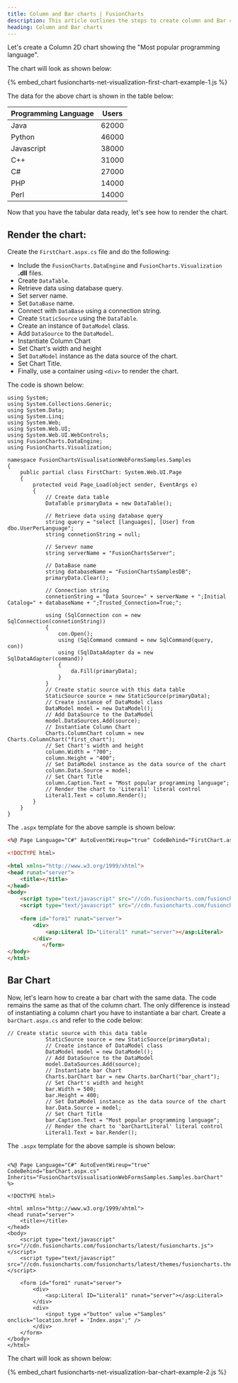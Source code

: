 ```yaml
---
title: Column and Bar charts | FusionCharts
description: This article outlines the steps to create column and Bar charts
heading: Column and Bar charts
---
```


Let's create a Column 2D chart showing the "Most popular programming language".

The chart will look as shown below:

{% embed_chart fusioncharts-net-visualization-first-chart-example-1.js %}

The data for the above chart is shown in the table below:

Programming Language|Users|
-|-
Java|62000|
Python|46000|
Javascript|38000|
C++|31000|
C#|27000|
PHP|14000|
Perl|14000|

Now that you have the tabular data ready, let's see how to render the chart.

## Render the chart:

Create the `FirstChart.aspx.cs` file and do the following:

* Include the `FusionCharts.DataEngine` and `FusionCharts.Visualization` **.dll** files. 
* Create `DataTable`.
* Retrieve data using database query.
* Set server name.
* Set `DataBase` name.
* Connect with `DataBase` using a connection string.
* Create `StaticSource` using the `DataTable`.
* Create an instance of `DataModel` class.
* Add `DataSource` to the `DataModel`.
* Instantiate Column Chart
* Set Chart's width and height
* Set `DataModel` instance as the data source of the chart.
* Set Chart Title.
* Finally, use a container using `<div>` to render the chart.

The code is shown below:

```aspnet
using System;
using System.Collections.Generic;
using System.Data;
using System.Linq;
using System.Web;
using System.Web.UI;
using System.Web.UI.WebControls;
using FusionCharts.DataEngine;
using FusionCharts.Visualization;

namespace FusionChartsVisualisationWebFormsSamples.Samples
{
    public partial class FirstChart: System.Web.UI.Page
    {
        protected void Page_Load(object sender, EventArgs e)
        {
            // Create data table
            DataTable primaryData = new DataTable();
            
            // Retrieve data using database query
            string query = "select [languages], [User] from dbo.UserPerLanguage";
            string connetionString = null;
            
            // Servevr name
            string serverName = "FusionChartsServer";
            
            // DataBase name
            string databaseName = "FusionChartsSamplesDB";
            primaryData.Clear();
            
            // Connection string
            connetionString = "Data Source=" + serverName + ";Initial Catalog=" + databaseName + ";Trusted_Connection=True;";

            using (SqlConnection con = new SqlConnection(connetionString))
            {
                con.Open();
                using (SqlCommand command = new SqlCommand(query, con))
                using (SqlDataAdapter da = new SqlDataAdapter(command))
                {
                    da.Fill(primaryData);
                }
            }
            // Create static source with this data table
            StaticSource source = new StaticSource(primaryData);
            // Create instance of DataModel class
            DataModel model = new DataModel();
            // Add DataSource to the DataModel
            model.DataSources.Add(source);
            // Instantiate Column Chart
            Charts.ColumnChart column = new Charts.ColumnChart("first_chart");
            // Set Chart's width and height
            column.Width = "700";
            column.Height = "400";
            // Set DataModel instance as the data source of the chart
            column.Data.Source = model;
            // Set Chart Title
            column.Caption.Text = "Most popular programming language";
            // Render the chart to 'Literal1' literal control
            Literal1.Text = column.Render();
        }
    }
}
```

The `.aspx` template for the above sample is shown below:

```html
<%@ Page Language="C#" AutoEventWireup="true" CodeBehind="FirstChart.aspx.cs" Inherits="FusionChartsVisualisationWebFormsSamples.Samples.FirstChart" %>

<!DOCTYPE html>

<html xmlns="http://www.w3.org/1999/xhtml">
<head runat="server">
    <title></title>
</head>
<body>
    <script type="text/javascript" src="//cdn.fusioncharts.com/fusioncharts/latest/fusioncharts.js"></script>
    <script type="text/javascript" src="//cdn.fusioncharts.com/fusioncharts/latest/themes/fusioncharts.theme.fusion.js"></script>
   
    <form id="form1" runat="server">
        <div>
            <asp:Literal ID="Literal1" runat="server"></asp:Literal>
        </div>
           </form>
</body>
</html>
```

## Bar Chart

Now, let's learn how to create a bar chart with the same data. The code remains the same as that of the column chart. The only difference is instead of instantiating a column chart you have to instantiate a bar chart. Create a `barChart.aspx.cs` and refer to the code below:

``` 
// Create static source with this data table
            StaticSource source = new StaticSource(primaryData);
            // Create instance of DataModel class
            DataModel model = new DataModel();
            // Add DataSource to the DataModel
            model.DataSources.Add(source);
            // Instantiate bar Chart
            Charts.barChart bar = new Charts.barChart("bar_chart");
            // Set Chart's width and height
            bar.Width = 500;
            bar.Height = 400;
            // Set DataModel instance as the data source of the chart
            bar.Data.Source = model;
            // Set Chart Title
            bar.Caption.Text = "Most popular programming language";
            // Render the chart to 'barChartLiteral' literal control
            Literal1.Text = bar.Render();

```

The `.aspx` template for the above sample is shown below:

``` 

<%@ Page Language="C#" AutoEventWireup="true" CodeBehind="barChart.aspx.cs" Inherits="FusionChartsVisualisationWebFormsSamples.Samples.barChart" %>

<!DOCTYPE html>

<html xmlns="http://www.w3.org/1999/xhtml">
<head runat="server">
    <title></title>
</head>
<body>
    <script type="text/javascript" src="//cdn.fusioncharts.com/fusioncharts/latest/fusioncharts.js"></script>
    <script type="text/javascript" src="//cdn.fusioncharts.com/fusioncharts/latest/themes/fusioncharts.theme.fusion.js"></script>
   
    <form id="form1" runat="server">
        <div>
            <asp:Literal ID="Literal1" runat="server"></asp:Literal>
        </div>
        <div>
            <input type ="button" value ="Samples" onclick="location.href = 'Index.aspx';" />
        </div>
    </form>
</body>
</html>

```

The chart will look as shown below:

{% embed_chart fusioncharts-net-visualization-bar-chart-example-2.js %}
